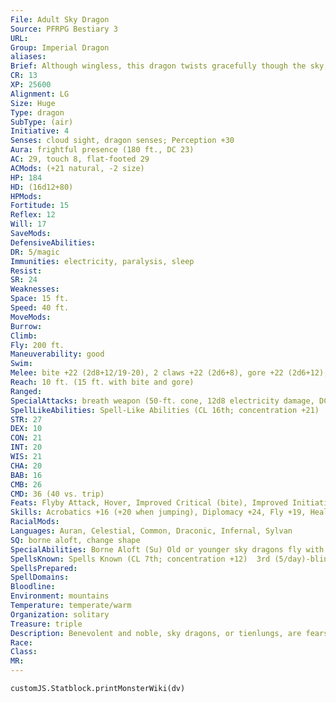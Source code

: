 ```yaml
---
File: Adult Sky Dragon
Source: PFRPG Bestiary 3
URL: 
Group: Imperial Dragon
aliases: 
Brief: Although wingless, this dragon twists gracefully though the sky, its scales ref lecting the shifting hues of the heavens.
CR: 13
XP: 25600
Alignment: LG
Size: Huge
Type: dragon
SubType: (air)
Initiative: 4
Senses: cloud sight, dragon senses; Perception +30
Aura: frightful presence (180 ft., DC 23)
AC: 29, touch 8, flat-footed 29
ACMods: (+21 natural, -2 size)
HP: 184
HD: (16d12+80)
HPMods: 
Fortitude: 15
Reflex: 12
Will: 17
SaveMods: 
DefensiveAbilities: 
DR: 5/magic
Immunities: electricity, paralysis, sleep
Resist: 
SR: 24
Weaknesses: 
Space: 15 ft.
Speed: 40 ft.
MoveMods: 
Burrow: 
Climb: 
Fly: 200 ft.
Maneuverability: good
Swim: 
Melee: bite +22 (2d8+12/19-20), 2 claws +22 (2d6+8), gore +22 (2d6+12), tail slap +20 (2d6+12)
Reach: 10 ft. (15 ft. with bite and gore)
Ranged: 
SpecialAttacks: breath weapon (50-ft. cone, 12d8 electricity damage, DC 23), crush (DC 23, 2d8+12)
SpellLikeAbilities: Spell-Like Abilities (CL 16th; concentration +21)  At Will-detect evil, feather fall, gust of wind (DC 17)
STR: 27
DEX: 10
CON: 21
INT: 20
WIS: 21
CHA: 20
BAB: 16
CMB: 26
CMD: 36 (40 vs. trip)
Feats: Flyby Attack, Hover, Improved Critical (bite), Improved Initiative, Iron Will, Lightning Reflexes, Multiattack, Skill Focus (Perception)
Skills: Acrobatics +16 (+20 when jumping), Diplomacy +24, Fly +19, Heal +24, Knowledge (arcana, geography, religion) +24, Perception +30, Perform (sing) +21, Sense Motive +24, Spellcraft +24
RacialMods: 
Languages: Auran, Celestial, Common, Draconic, Infernal, Sylvan
SQ: borne aloft, change shape
SpecialAbilities: Borne Aloft (Su) Old or younger sky dragons fly with good maneuverability while all older sky dragons have perfect.  Celestial Emissary (Su) Three times per day, a great wyrm sky dragon can imbue others with the celestial aspect of the oracle spell divine vessel*, but it can only be cast on another willing creature of good alignment.  Change Shape (Su) A young or older sky dragon can assume any humanoid form three times per day as if using polymorph.  Cloud Sight (Su) A very young or older sky dragon's sight is not impeded by clouds or fog, or by spells that create areas of fog.  Grounding Breath (Su) Any flying creature damaged by the breath weapon of an ancient or older sky dragon must make a Fortitude save with the same DC as the sky dragon's breath weapon or lose the ability to fly for 1d4 rounds.  Primal Lightning (Su) An old or older sky dragon's breath weapon can affect creatures normally immune or resistant to electricity damage. A creature immune to electricity damage still takes half damage from the breath weapon (no damage with a successful saving throw). Resistant creatures' electricity resistance is treated as 10 less than normal.
SpellsKnown: Spells Known (CL 7th; concentration +12)  3rd (5/day)-blink, lightning bolt (DC 18)  2nd (7/day)-glitterdust (DC 17), invisibility, resist energy  1st (8/day)-endure elements, expeditious retreat, magic missile, obscuring mist, shocking grasp  0 (at will)-detect magic, disrupt undead, mage hand, mending, message, ray of frost, read magic
SpellsPrepared: 
SpellDomains: 
Bloodline: 
Environment: mountains
Temperature: temperate/warm
Organization: solitary
Treasure: triple
Description: Benevolent and noble, sky dragons, or tienlungs, are fearsome champions of good and protectors of those in need. They are often sought out for their wise council, which they grant only to the deserving and true.
Race: 
Class: 
MR: 
---
```

```dataviewjs
customJS.Statblock.printMonsterWiki(dv)
```
